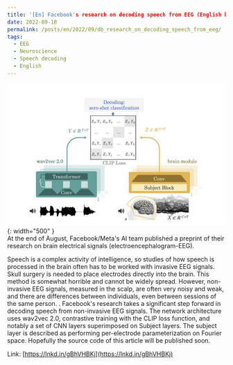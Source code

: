 ```yaml
---
title: '[En] Facebook's research on decoding speech from EEG (English below)'
date: 2022-09-10
permalink: /posts/en/2022/09/db_research_on_decoding_speech_from_eeg/
tags:
  - EEG
  - Neuroscience
  - Speech decoding
  - English
---
```


![Facebook research on EEG and speed](/images/post/2022_fb_research_eeg.jpeg){: width="500" }<br>
At the end of August, Facebook/Meta's AI team published a preprint of their research on brain electrical signals (electroencephalogram-EEG).

Speech is a complex activity of intelligence, so studies of how speech is processed in the brain often has to be worked with invasive EEG signals. Skull surgery is needed to place electrodes directly into the brain. This method is somewhat horrible and cannot be widely spread. However, non-invasive EEG signals, measured in the scalp, are often very noisy and weak, and there are differences between individuals, even between sessions of the same person. .
Facebook's research takes a significant step forward in decoding speech from non-invasive EEG signals. The network architecture uses wav2vec 2.0, contrastive training with the CLIP loss function, and notably a set of CNN layers superimposed on Subject layers. The subject layer is described as performing per-electrode parameterization on Fourier space.
Hopefully the source code of this article will be published soon.

Link: [https://lnkd.in/gBhVHBKj](https://lnkd.in/gBhVHBKj)